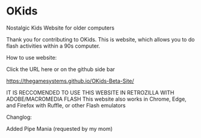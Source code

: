 # OKids
Nostalgic Kids Website for older computers

Thank you for contributing to OKids. This is website, which allows you to do flash activities within a 90s computer.

How to use website:

Click the URL here or on the github side bar

https://thegamesystems.github.io/OKids-Beta-Site/

IT IS RECCOMENDED TO USE THIS WEBSITE IN RETROZILLA WITH ADOBE/MACROMEDIA FLASH
This website also works in Chrome, Edge, and Firefox with Ruffle, or other Flash emulators

Changlog:

Added Pipe Mania (requested by my mom)
